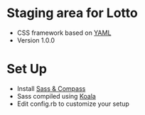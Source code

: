# Staging area for Lotto

* CSS framework based on [YAML](http://mincss.com)
* Version 1.0.0

# Set Up
* Install [Sass & Compass](http://thesassway.com/beginner/getting-started-with-sass-and-compass)
* Sass compiled using [Koala](http://koala-app.com/)
* Edit config.rb to customize your setup
